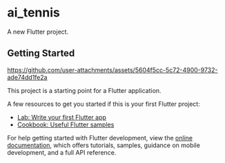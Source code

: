 # ai_tennis

A new Flutter project.

## Getting Started
https://github.com/user-attachments/assets/5604f5cc-5c72-4900-9732-ade74dd1fe2a

This project is a starting point for a Flutter application.

A few resources to get you started if this is your first Flutter project:

- [Lab: Write your first Flutter app](https://docs.flutter.dev/get-started/codelab)
- [Cookbook: Useful Flutter samples](https://docs.flutter.dev/cookbook)

For help getting started with Flutter development, view the
[online documentation](https://docs.flutter.dev/), which offers tutorials,
samples, guidance on mobile development, and a full API reference.
